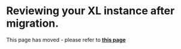 # Reviewing your XL instance after migration.

This page has moved - please refer to **[this page](src/REVIEW-CLASSIC_TO_XL.md)**
